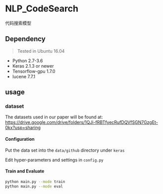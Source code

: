 # NLP_CodeSearch
代码搜索模型
## Dependency
> Tested in Ubuntu 16.04
* Python 2.7-3.6
* Keras 2.1.3 or newer
* Tensorflow-gpu 1.7.0
* lucene 7.7.1


## usage

   ### dataset
  The datasets used in our paper will be found at: https://drive.google.com/drive/folders/1QJi-fRBTfyecRufDQVfSGN7GzgEt-0kx?usp=sharing
  
   
   
   #### Configuration
   Put the data set into the `data/github` directory under `keras`
   
   Edit hyper-parameters and settings in `config.py`
   
   #### Train and Evaluate
   
   ```bash
   python main.py --mode train
   python main.py --mode eval
